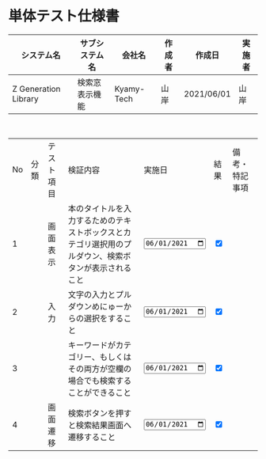 # 単体テスト仕様書

| システム名           | サブシステム名 | 会社名     | 作成者 | 作成日     | 実施者 |
| -------------------- | -------------- | ---------- | ------ | ---------- | ------ |
| Z Generation Library | 検索窓表示機能 | Kyamy-Tech | 山岸   | 2021/06/01 | 山岸   |

<br>

<table>
  <tr>
    <td>No</td>
    <td>分類</td>
    <td>テスト項目</td>
    <td>検証内容</td>
    <td>実施日</td>
    <td>結果</td>
    <td>備考・特記事項</td>
  </tr>
  <tr>
    <td>1</td>
    <td></td>
    <td>画面表示</td>
    <td>本のタイトルを入力するためのテキストボックスとカテゴリ選択用のプルダウン、検索ボタンが表示されること</td>
    <td><input type="date" value="2021-06-01"></td>
    <td><input type="checkbox" status="true" checked></td>
    <td></td>
  </tr>
  <tr>
    <td>2</td>
    <td></td>
    <td>入力</td>
    <td>文字の入力とプルダウンめにゅーからの選択をすること</td>
    <td><input type="date" value="2021-06-01"></td>
    <td><input type="checkbox" status="true" checked></td>
    <td></td>
  </tr>
  <tr>
    <td>3</td>
    <td></td>
    <td></td>
    <td>キーワードがカテゴリー、もしくはその両方が空欄の場合でも検索することができること</td>
    <td><input type="date" value="2021-06-01"></td>
    <td><input type="checkbox" status="true" checked></td>
    <td></td>
  </tr>
  <tr>
    <td>4</td>
    <td></td>
    <td>画面遷移</td>
    <td>検索ボタンを押すと検索結果画面へ遷移すること</td>
    <td><input type="date" value="2021-06-01"></td>
    <td><input type="checkbox" status="true" checked></td>
    <td></td>
  </tr>
</table>
